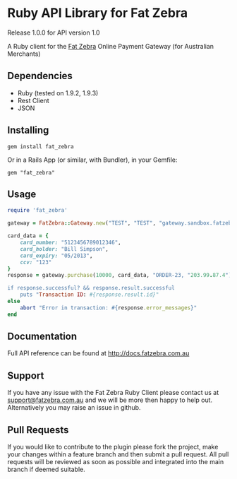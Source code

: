 Ruby API Library for Fat Zebra
==============================

Release 1.0.0 for API version 1.0

A Ruby client for the [Fat Zebra](https://www.fatzebra.com.au) Online Payment Gateway (for Australian Merchants)

Dependencies
------------

 * Ruby (tested on 1.9.2, 1.9.3)
 * Rest Client
 * JSON

Installing
----------

    gem install fat_zebra

Or in a Rails App (or similar, with Bundler), in your Gemfile:

    gem "fat_zebra"

Usage
-----

```ruby
require 'fat_zebra'

gateway = FatZebra::Gateway.new("TEST", "TEST", "gateway.sandbox.fatzebra.com.au") # You can ommit the last parameter - by default it will use the Live Gateway

card_data = {
	card_number: "5123456789012346",
	card_holder: "Bill Simpson",
	card_expiry: "05/2013",
	ccv: "123"
}
response = gateway.purchase(10000, card_data, "ORDER-23, "203.99.87.4")

if response.successful? && response.result.successful
	puts "Transaction ID: #{response.result.id}"
else
	abort "Error in transaction: #{response.error_messages}"
end
```

Documentation
-------------

Full API reference can be found at http://docs.fatzebra.com.au

Support
-------
If you have any issue with the Fat Zebra Ruby Client please contact us at support@fatzebra.com.au and we will be more then happy to help out. Alternatively you may raise an issue in github.

Pull Requests
-------------
If you would like to contribute to the plugin please fork the project, make your changes within a feature branch and then submit a pull request. All pull requests will be reviewed as soon as possible and integrated into the main branch if deemed suitable.